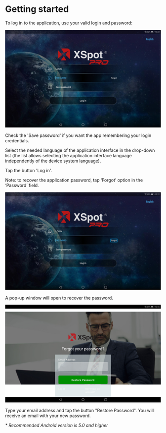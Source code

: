 # Getting started

To log in to the application, use your valid login and password:

![](../../../.gitbook/assets/screenshot_20191008-102213.jpg)

Check the 'Save password' if you want the app remembering your login credentials.

Select the needed language of the application interface in the drop-down list \(the list allows selecting the application interface language independently of the device system language\).

Tap the button 'Log in'.

Note: to recover the application password, tap ‘Forgot’ option in the ‘Password’ field.

![](../../../.gitbook/assets/screenshot_20191008-102213-forgot.jpg)

A pop-up window will open to recover the password.

![](../../../.gitbook/assets/screenshot_20191008-125604.jpg)

Type your email address and tap the button "Restore Password". You will receive an email with your new password.

_\* Recommended Android version is_ _5.0_ _and higher_

